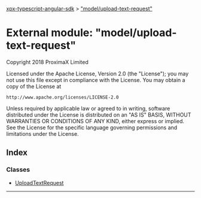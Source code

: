 [xpx-typescript-angular-sdk](../README.md) > ["model/upload-text-request"](../modules/_model_upload_text_request_.md)

# External module: "model/upload-text-request"

Copyright 2018 ProximaX Limited

Licensed under the Apache License, Version 2.0 (the "License"); you may not use this file except in compliance with the License. You may obtain a copy of the License at

```
http://www.apache.org/licenses/LICENSE-2.0
```

Unless required by applicable law or agreed to in writing, software distributed under the License is distributed on an "AS IS" BASIS, WITHOUT WARRANTIES OR CONDITIONS OF ANY KIND, either express or implied. See the License for the specific language governing permissions and limitations under the License.

## Index

### Classes

* [UploadTextRequest](../classes/_model_upload_text_request_.uploadtextrequest.md)

---

